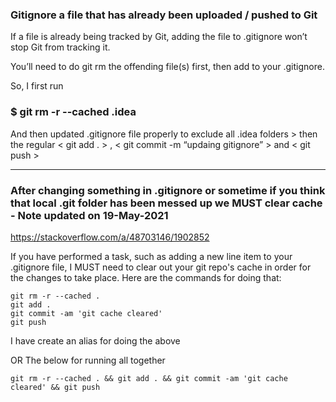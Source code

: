### Gitignore a file that has already been uploaded / pushed to Git

If a file is already being tracked by Git, adding the file to .gitignore won’t stop Git from tracking it.

You’ll need to do git rm the offending file(s) first, then add to your .gitignore.

So, I first run

### $ git rm -r --cached .idea

And then updated .gitignore file properly to exclude all .idea folders > then the regular < git add . >  , < git commit -m “updaing gitignore” >  and < git push >


---

### After changing something in .gitignore or sometime if you think that local .git folder has been messed up we MUST clear cache - Note updated on 19-May-2021

https://stackoverflow.com/a/48703146/1902852

If you have performed a task, such as adding a new line item to your .gitignore file, I MUST need to clear out your git repo's cache in order for the changes to take place. Here are the commands for doing that:

```
git rm -r --cached .
git add .
git commit -am 'git cache cleared'
git push
```

I have create an alias for doing the above

OR The below for running all together

```
git rm -r --cached . && git add . && git commit -am 'git cache cleared' && git push
```